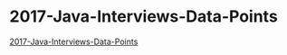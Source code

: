 # 2017-Java-Interviews-Data-Points

[2017-Java-Interviews-Data-Points](https://github.com/zhewang2/2017-Java-Interviews-Data-Points/issues)

